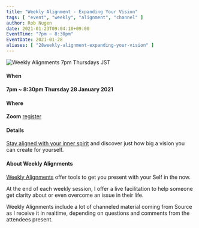 ```yaml
---
title: "Weekly Alignment - Expanding Your Vision"
tags: [ "event", "weekly", "alignment", "channel" ]
author: Rob Nugen
date: 2021-01-23T09:04:10+09:00
EventTime: "7pm ~ 8:30pm"
EventDate: 2021-01-28
aliases: [ "28weekly-alignment-expanding-your-vision" ]
---
```


<img
src="//b.robnugen.com/blog/2020/2020_nov_23_weekly_alignments_title.jpg"
alt="Weekly Alignments 7pm Thursdays JST"
class="title" />

#### When

**7pm ~ 8:30pm Thursday  28 January 2021**

#### Where

**Zoom** [register](/weekly-alignments/registration/)

#### Details

[Stay aligned with your inner spirit](/blog/2021/01/21/weekly-alignment-recognize-your-magnificence/) and discover just how big a vision you can create for yourself.

#### About Weekly Alignments

[Weekly Alignments](/weekly-alignments/) offer tools to get you present with your Self in the now.

At the end of each weekly session, I offer a live facilitation to help
someone get clarity about or even overcome an issue in their life.

Weekly Alignments include a lot of channeled material coming from
Source as I receive it in realtime, depending on questions and
comments from the attendees present.
